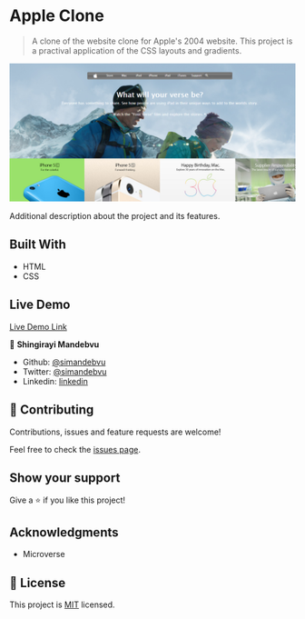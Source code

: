# Apple Clone

> A clone of the website clone for Apple's 2004 website. This project is a practival application of the CSS layouts and gradients.

![screenshot](./app_screenshot.png)

Additional description about the project and its features.

## Built With

- HTML
- CSS

## Live Demo

[Live Demo Link](https://raw.githack.com/simandebvu/appleclone/release-0.1.0/index.html)


👤 **Shingirayi Mandebvu**

- Github: [@simandebvu](https://github.com/simandebvu)
- Twitter: [@simandebvu](https://twitter.com/simandebvu)
- Linkedin: [linkedin](https://linkedin.com/simandebvu)


## 🤝 Contributing

Contributions, issues and feature requests are welcome!

Feel free to check the [issues page](issues/).

## Show your support

Give a ⭐️ if you like this project!

## Acknowledgments

- Microverse


## 📝 License

This project is [MIT](./LICENSE) licensed.
